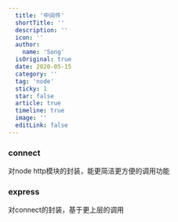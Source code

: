 ```yaml
---
  title: '中间件'
  shortTitle: ''
  description: ''
  icon: ''
  author:
    name: 'Song'
  isOriginal: true
  date: 2020-05-15
  category: ''
  tag: 'node'
  sticky: 1
  star: false
  article: true
  timeline: true
  image: ''
  editLink: false
---
```


  ### connect
对node http模块的封装，能更简洁更方便的调用功能

### express
对connect的封装，基于更上层的调用


